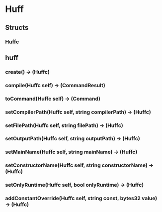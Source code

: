 # Huff

## Structs

### Huffc



## huff

### **create() &rarr; (Huffc)**



### **compile(Huffc self) &rarr; (CommandResult)**



### **toCommand(Huffc self) &rarr; (Command)**



### **setCompilerPath(Huffc self, string compilerPath) &rarr; (Huffc)**



### **setFilePath(Huffc self, string filePath) &rarr; (Huffc)**



### **setOutputPath(Huffc self, string outputPath) &rarr; (Huffc)**



### **setMainName(Huffc self, string mainName) &rarr; (Huffc)**



### **setConstructorName(Huffc self, string constructorName) &rarr; (Huffc)**



### **setOnlyRuntime(Huffc self, bool onlyRuntime) &rarr; (Huffc)**



### **addConstantOverride(Huffc self, string const, bytes32 value) &rarr; (Huffc)**



